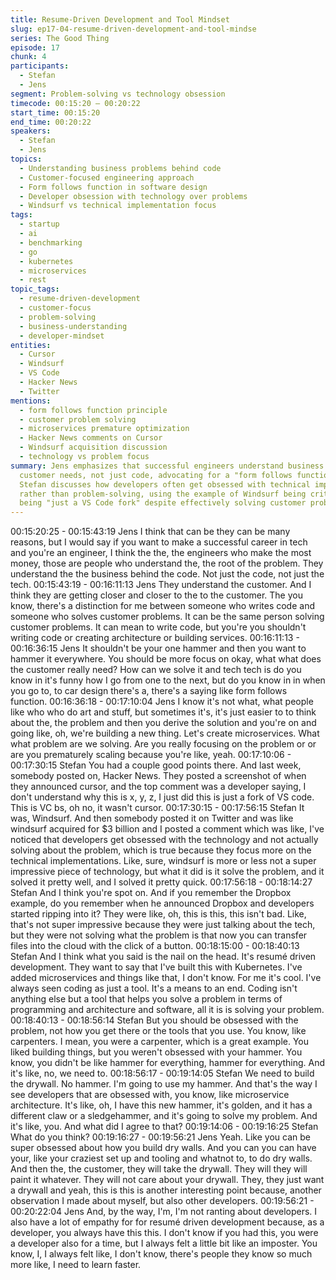 ```yaml
---
title: Resume-Driven Development and Tool Mindset
slug: ep17-04-resume-driven-development-and-tool-mindse
series: The Good Thing
episode: 17
chunk: 4
participants:
  - Stefan
  - Jens
segment: Problem-solving vs technology obsession
timecode: 00:15:20 – 00:20:22
start_time: 00:15:20
end_time: 00:20:22
speakers:
  - Stefan
  - Jens
topics:
  - Understanding business problems behind code
  - Customer-focused engineering approach
  - Form follows function in software design
  - Developer obsession with technology over problems
  - Windsurf vs technical implementation focus
tags:
  - startup
  - ai
  - benchmarking
  - go
  - kubernetes
  - microservices
  - rest
topic_tags:
  - resume-driven-development
  - customer-focus
  - problem-solving
  - business-understanding
  - developer-mindset
entities:
  - Cursor
  - Windsurf
  - VS Code
  - Hacker News
  - Twitter
mentions:
  - form follows function principle
  - customer problem solving
  - microservices premature optimization
  - Hacker News comments on Cursor
  - Windsurf acquisition discussion
  - technology vs problem focus
summary: Jens emphasizes that successful engineers understand business problems and
  customer needs, not just code, advocating for a "form follows function" approach.
  Stefan discusses how developers often get obsessed with technical implementations
  rather than problem-solving, using the example of Windsurf being criticized for
  being "just a VS Code fork" despite effectively solving customer problems.
---
```


00:15:20:25 - 00:15:43:19
Jens
I think that can be they can be many reasons, but I would say if you want to make a successful
career in tech and you're an engineer, I think the the, the engineers who make the most money,
those are people who understand the, the root of the problem. They understand the the
business behind the code. Not just the code, not just the tech.
00:15:43:19 - 00:16:11:13
Jens
They understand the customer. And I think they are getting closer and closer to the to the
customer. The you know, there's a distinction for me between someone who writes code and
someone who solves customer problems. It can be the same person solving customer
problems. It can mean to write code, but you're you shouldn't writing code or creating
architecture or building services.
00:16:11:13 - 00:16:36:15
Jens
It shouldn't be your one hammer and then you want to hammer it everywhere. You should be
more focus on okay, what what does the customer really need? How can we solve it and tech
tech is do you know in it's funny how I go from one to the next, but do you know in in when you
go to, to car design there's a, there's a saying like form follows function.
00:16:36:18 - 00:17:10:04
Jens
I know it's not what, what people like who who do art and stuff, but sometimes it's, it's just easier
to to think about the, the problem and then you derive the solution and you're on and going like,
oh, we're building a new thing. Let's create microservices. What what problem are we solving.
Are you really focusing on the problem or or are you prematurely scaling because you're like,
yeah.
00:17:10:06 - 00:17:30:15
Stefan
You had a couple good points there. And last week, somebody posted on, Hacker News. They
posted a screenshot of when they announced cursor, and the top comment was a developer
saying, I don't understand why this is x, y, z, I just did this is just a fork of VS code. This is VC
bs, oh no, it wasn't cursor.
00:17:30:15 - 00:17:56:15
Stefan
It was, Windsurf. And then somebody posted it on Twitter and was like windsurf acquired for $3
billion and I posted a comment which was like, I've noticed that developers get obsessed with
the technology and not actually solving about the problem, which is true because they focus
more on the technical implementations. Like, sure, windsurf is more or less not a super
impressive piece of technology, but what it did is it solve the problem, and it solved it pretty well,
and I solved it pretty quick.
00:17:56:18 - 00:18:14:27
Stefan
And I think you're spot on. And if you remember the Dropbox example, do you remember when
he announced Dropbox and developers started ripping into it? They were like, oh, this is this,
this isn't bad. Like, that's not super impressive because they were just talking about the tech,
but they were not solving what the problem is that now you can transfer files into the cloud with
the click of a button.
00:18:15:00 - 00:18:40:13
Stefan
And I think what you said is the nail on the head. It's resumé driven development. They want to
say that I've built this with Kubernetes. I've added microservices and things like that, I don't
know. For me it's cool. I've always seen coding as just a tool. It's a means to an end. Coding
isn't anything else but a tool that helps you solve a problem in terms of programming and
architecture and software, all it is is solving your problem.
00:18:40:13 - 00:18:56:14
Stefan
But you should be obsessed with the problem, not how you get there or the tools that you use.
You know, like carpenters. I mean, you were a carpenter, which is a great example. You liked
building things, but you weren't obsessed with your hammer. You know, you didn't be like
hammer for everything, hammer for everything. And it's like, no, we need to.
00:18:56:17 - 00:19:14:05
Stefan
We need to build the drywall. No hammer. I'm going to use my hammer. And that's the way I see
developers that are obsessed with, you know, like microservice architecture. It's like, oh, I have
this new hammer, it's golden, and it has a different claw or a sledgehammer, and it's going to
solve my problem. And it's like, you. And what did I agree to that?
00:19:14:06 - 00:19:16:25
Stefan
What do you think?
00:19:16:27 - 00:19:56:21
Jens
Yeah. Like you can be super obsessed about how you build dry walls. And you can you can
have your, like your craziest set up and tooling and whatnot to, to do dry walls. And then the, the
customer, they will take the drywall. They will they will paint it whatever. They will not care about
your drywall. They, they just want a drywall and yeah, this is this is another interesting point
because, another observation I made about myself, but also other developers.
00:19:56:21 - 00:20:22:04
Jens
And, by the way, I'm, I'm not ranting about developers. I also have a lot of empathy for for
resumé driven development because, as a developer, you always have this this. I don't know if
you had this, you were a developer also for a time, but I always felt a little bit like an imposter.
You know, I, I always felt like, I don't know, there's people they know so much more like, I need
to learn faster.